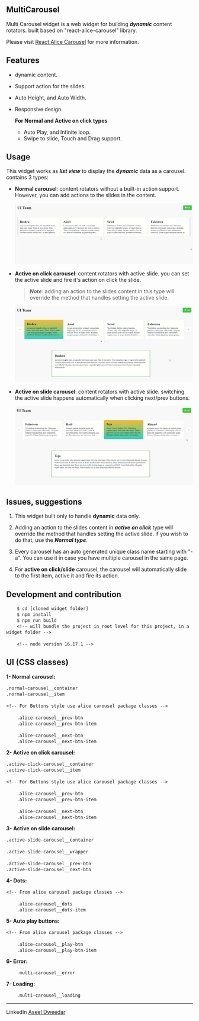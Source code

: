 ## MultiCarousel

Multi Carousel widget is a web widget for building ***dynamic*** content rotators. built based on "react-alice-carousel" library.

Please visit [React Alice Carousel](https://www.npmjs.com/package/react-alice-carousel) for more information.

## Features

* dynamic content.
* Support action for the slides.
* Auto Height, and Auto Width.
* Responsive design.

  **For Normal and Active on click types**
  * Auto Play, and Infinite loop.
  * Swipe to slide, Touch and Drag support.

## Usage

This widget works as ***list view*** to display the ***dynamic*** data as a carousel. contains 3 types:

* **Normal carousel**: content rotators without a built-in action support. However, you can add actions to the slides in the content.

    ![normal](./src/assets/normal.gif)
  
* **Active on click carousel**: content rotators with active slide. you can set the active slide and fire it's action on click the slide.
    > ***Note***: adding an action to the slides content in this type will override the method that handles setting the active slide.

    ![active-click](./src/assets/active-click.gif)

* **Active on slide carousel**: content rotators with active slide. switching the active slide happens automatically when clicking next/prev buttons.

    ![active-slide](./src/assets/active-slide.gif)

## Issues, suggestions
1. This widget built only to handle **dynamic** data only.
 
2. Adding an action to the slides content in ***active on click*** type will override the method that handles setting the active slide. if you wish to do that, use the ***Normal type***.
 
3. Every carousel has an auto generated unique class name starting with "-a". You can use it in case you have multiple carousel in the same page.

4. For **active on click/slide** carousel, the carousel will automatically slide to the first item, active it and fire its action.
## Development and contribution

```
    $ cd [cloned widget folder]
    $ npm install
    $ npm run build
    <!-- will bundle the project in root level for this project, in a widget folder -->

    <!-- node version 16.17.1 -->
```

## UI (CSS classes)


**1- Normal carousel:**
```
.normal-carousel__container
.normal-carousel__item

<!-- For Buttons style use alice carousel package classes -->

    .alice-carousel__prev-btn
    .alice-carousel__prev-btn-item

    .alice-carousel__next-btn
    .alice-carousel__next-btn-item
```
**2- Active on click carousel:**
```
.active-click-carousel__container
.active-click-carousel__item

<!-- For Buttons style use alice carousel package classes -->

    .alice-carousel__prev-btn
    .alice-carousel__prev-btn-item

    .alice-carousel__next-btn
    .alice-carousel__next-btn-item
```
**3- Active on slide carousel:**
```
.active-slide-carousel__container

.active-slide-carousel__wrapper

.active-slide-carousel__prev-btn
.active-slide-carousel__next-btn
```
**4- Dots:**
```
<!-- From alice carousel package classes -->

    .alice-carousel__dots
    .alice-carousel__dots-item
```
**5- Auto play buttons:**
```
<!-- From alice carousel package classes -->

    .alice-carousel__play-btn
    .alice-carousel__play-btn-item
```
**6- Error:**
```
    .multi-carousel__error
```
**7- Loading:**
```
    .multi-carousel__loading
```

***************
 LinkedIn [Aseel Dweedar](https://www.linkedin.com/in/aseel-dweedar)